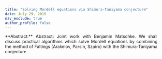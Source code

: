 ```yaml
---
title: "Solving Mordell equations via Shimura-Taniyama conjecture"
date: July 29, 2015
nav_exclude: true
author_profile: false
---
```

<div style="text-align: justify !important; text-justify: inter-word;" markdown="1">
**Abstract:** Abstract: Joint work with Benjamin Matschke. We shall discuss practical algorithms which solve Mordell equations by combining the method of Faltings (Arakelov, Parsin, Szpiro) with the Shimura-Taniyama conjecture.
